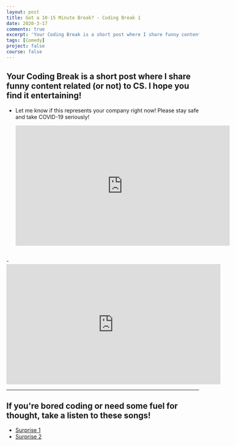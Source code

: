 ```yaml
---
layout: post
title: Got a 10-15 Minute Break? - Coding Break 1
date: 2020-3-17
comments: true
excerpt: 'Your Coding Break is a short post where I share funny content related (or not) to CS. I hope you find it entertaining!'
tags: [Comedy]
project: false
course: false
---
```


## Your Coding Break is a short post where I share funny content related (or not) to CS. I hope you find it entertaining!

- Let me know if this represents your company right now! Please stay safe and take COVID-19 seriously!

  <iframe width="560" height="315" src="https://www.youtube.com/embed/vT3GUKuAzIs" frameborder="0" allow="accelerometer; autoplay; encrypted-media; gyroscope; picture-in-picture" allowfullscreen></iframe>
<br>
- <iframe width="560" height="315" src="https://www.youtube.com/embed/pKO9UjSeLew" frameborder="0" allow="accelerometer; autoplay; encrypted-media; gyroscope; picture-in-picture" allowfullscreen></iframe>

<hr>

## If you're bored coding or need some fuel for thought, take a listen to these songs!

- [Surprise 1](https://www.youtube.com/watch?v=Y5tjtUFL0j4)
- [Surprise 2](https://www.youtube.com/watch?v=-50NdPawLVY&t=1347s)
